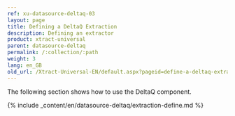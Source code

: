 ```yaml
---
ref: xu-datasource-deltaq-03
layout: page
title: Defining a DeltaQ Extraction
description: Defining an extractor
product: xtract-universal
parent: datasource-deltaq
permalink: /:collection/:path
weight: 3
lang: en_GB
old_url: /Xtract-Universal-EN/default.aspx?pageid=define-a-deltaq-extraction
---
```

The following section shows how to use the DeltaQ component.

{% include _content/en/datasource-deltaq/extraction-define.md %}